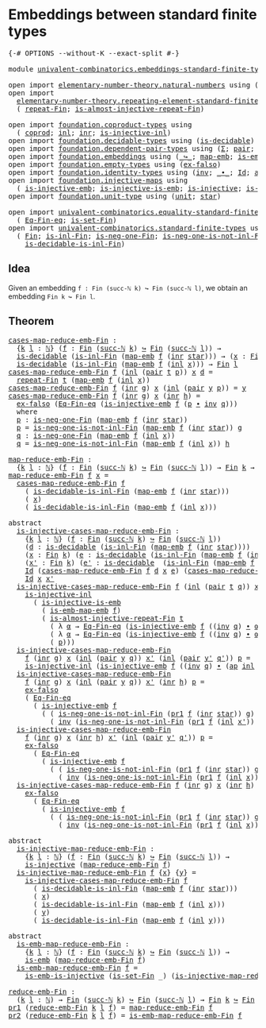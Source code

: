 # Embeddings between standard finite types

<pre class="Agda"><a id="53" class="Symbol">{-#</a> <a id="57" class="Keyword">OPTIONS</a> <a id="65" class="Pragma">--without-K</a> <a id="77" class="Pragma">--exact-split</a> <a id="91" class="Symbol">#-}</a>

<a id="96" class="Keyword">module</a> <a id="103" href="univalent-combinatorics.embeddings-standard-finite-types.html" class="Module">univalent-combinatorics.embeddings-standard-finite-types</a> <a id="160" class="Keyword">where</a>

<a id="167" class="Keyword">open</a> <a id="172" class="Keyword">import</a> <a id="179" href="elementary-number-theory.natural-numbers.html" class="Module">elementary-number-theory.natural-numbers</a> <a id="220" class="Keyword">using</a> <a id="226" class="Symbol">(</a><a id="227" href="elementary-number-theory.natural-numbers.html#1438" class="Datatype">ℕ</a><a id="228" class="Symbol">;</a> <a id="230" href="elementary-number-theory.natural-numbers.html#1459" class="InductiveConstructor">zero-ℕ</a><a id="236" class="Symbol">;</a> <a id="238" href="elementary-number-theory.natural-numbers.html#1472" class="InductiveConstructor">succ-ℕ</a><a id="244" class="Symbol">)</a>
<a id="246" class="Keyword">open</a> <a id="251" class="Keyword">import</a>
  <a id="260" href="elementary-number-theory.repeating-element-standard-finite-type.html" class="Module">elementary-number-theory.repeating-element-standard-finite-type</a> <a id="324" class="Keyword">using</a>
  <a id="332" class="Symbol">(</a> <a id="334" href="elementary-number-theory.repeating-element-standard-finite-type.html#721" class="Function">repeat-Fin</a><a id="344" class="Symbol">;</a> <a id="346" href="elementary-number-theory.repeating-element-standard-finite-type.html#1006" class="Function">is-almost-injective-repeat-Fin</a><a id="376" class="Symbol">)</a>

<a id="379" class="Keyword">open</a> <a id="384" class="Keyword">import</a> <a id="391" href="foundation.coproduct-types.html" class="Module">foundation.coproduct-types</a> <a id="418" class="Keyword">using</a>
  <a id="426" class="Symbol">(</a> <a id="428" href="foundation.coproduct-types.html#1168" class="Datatype">coprod</a><a id="434" class="Symbol">;</a> <a id="436" href="foundation.coproduct-types.html#1239" class="InductiveConstructor">inl</a><a id="439" class="Symbol">;</a> <a id="441" href="foundation.coproduct-types.html#1262" class="InductiveConstructor">inr</a><a id="444" class="Symbol">;</a> <a id="446" href="foundation.coproduct-types.html#2175" class="Function">is-injective-inl</a><a id="462" class="Symbol">)</a>
<a id="464" class="Keyword">open</a> <a id="469" class="Keyword">import</a> <a id="476" href="foundation.decidable-types.html" class="Module">foundation.decidable-types</a> <a id="503" class="Keyword">using</a> <a id="509" class="Symbol">(</a><a id="510" href="foundation.decidable-types.html#1741" class="Function">is-decidable</a><a id="522" class="Symbol">)</a>
<a id="524" class="Keyword">open</a> <a id="529" class="Keyword">import</a> <a id="536" href="foundation.dependent-pair-types.html" class="Module">foundation.dependent-pair-types</a> <a id="568" class="Keyword">using</a> <a id="574" class="Symbol">(</a><a id="575" href="foundation-core.dependent-pair-types.html#502" class="Record">Σ</a><a id="576" class="Symbol">;</a> <a id="578" href="foundation-core.dependent-pair-types.html#575" class="InductiveConstructor">pair</a><a id="582" class="Symbol">;</a> <a id="584" href="foundation-core.dependent-pair-types.html#592" class="Field">pr1</a><a id="587" class="Symbol">;</a> <a id="589" href="foundation-core.dependent-pair-types.html#604" class="Field">pr2</a><a id="592" class="Symbol">)</a>
<a id="594" class="Keyword">open</a> <a id="599" class="Keyword">import</a> <a id="606" href="foundation.embeddings.html" class="Module">foundation.embeddings</a> <a id="628" class="Keyword">using</a> <a id="634" class="Symbol">(</a><a id="635" href="foundation-core.embeddings.html#1062" class="Function Operator">_↪_</a><a id="638" class="Symbol">;</a> <a id="640" href="foundation-core.embeddings.html#1205" class="Function">map-emb</a><a id="647" class="Symbol">;</a> <a id="649" href="foundation-core.embeddings.html#1252" class="Function">is-emb-map-emb</a><a id="663" class="Symbol">;</a> <a id="665" href="foundation-core.embeddings.html#980" class="Function">is-emb</a><a id="671" class="Symbol">)</a>
<a id="673" class="Keyword">open</a> <a id="678" class="Keyword">import</a> <a id="685" href="foundation.empty-types.html" class="Module">foundation.empty-types</a> <a id="708" class="Keyword">using</a> <a id="714" class="Symbol">(</a><a id="715" href="foundation.empty-types.html#1395" class="Function">ex-falso</a><a id="723" class="Symbol">)</a>
<a id="725" class="Keyword">open</a> <a id="730" class="Keyword">import</a> <a id="737" href="foundation.identity-types.html" class="Module">foundation.identity-types</a> <a id="763" class="Keyword">using</a> <a id="769" class="Symbol">(</a><a id="770" href="foundation-core.identity-types.html#1552" class="Function">inv</a><a id="773" class="Symbol">;</a> <a id="775" href="foundation-core.identity-types.html#1239" class="Function Operator">_∙_</a><a id="778" class="Symbol">;</a> <a id="780" href="foundation-core.identity-types.html#641" class="Datatype">Id</a><a id="782" class="Symbol">;</a> <a id="784" href="foundation-core.identity-types.html#2853" class="Function">ap</a><a id="786" class="Symbol">)</a>
<a id="788" class="Keyword">open</a> <a id="793" class="Keyword">import</a> <a id="800" href="foundation.injective-maps.html" class="Module">foundation.injective-maps</a> <a id="826" class="Keyword">using</a>
  <a id="834" class="Symbol">(</a> <a id="836" href="foundation.injective-maps.html#3787" class="Function">is-injective-emb</a><a id="852" class="Symbol">;</a> <a id="854" href="foundation.injective-maps.html#3649" class="Function">is-injective-is-emb</a><a id="873" class="Symbol">;</a> <a id="875" href="foundation.injective-maps.html#1295" class="Function">is-injective</a><a id="887" class="Symbol">;</a> <a id="889" href="foundation.injective-maps.html#4595" class="Function">is-emb-is-injective</a><a id="908" class="Symbol">)</a>
<a id="910" class="Keyword">open</a> <a id="915" class="Keyword">import</a> <a id="922" href="foundation.unit-type.html" class="Module">foundation.unit-type</a> <a id="943" class="Keyword">using</a> <a id="949" class="Symbol">(</a><a id="950" href="foundation.unit-type.html#975" class="Datatype">unit</a><a id="954" class="Symbol">;</a> <a id="956" href="foundation.unit-type.html#999" class="InductiveConstructor">star</a><a id="960" class="Symbol">)</a>

<a id="963" class="Keyword">open</a> <a id="968" class="Keyword">import</a> <a id="975" href="univalent-combinatorics.equality-standard-finite-types.html" class="Module">univalent-combinatorics.equality-standard-finite-types</a> <a id="1030" class="Keyword">using</a>
  <a id="1038" class="Symbol">(</a> <a id="1040" href="univalent-combinatorics.equality-standard-finite-types.html#2154" class="Function">Eq-Fin-eq</a><a id="1049" class="Symbol">;</a> <a id="1051" href="univalent-combinatorics.equality-standard-finite-types.html#3523" class="Function">is-set-Fin</a><a id="1061" class="Symbol">)</a>
<a id="1063" class="Keyword">open</a> <a id="1068" class="Keyword">import</a> <a id="1075" href="univalent-combinatorics.standard-finite-types.html" class="Module">univalent-combinatorics.standard-finite-types</a> <a id="1121" class="Keyword">using</a>
  <a id="1129" class="Symbol">(</a> <a id="1131" href="univalent-combinatorics.standard-finite-types.html#1975" class="Function">Fin</a><a id="1134" class="Symbol">;</a> <a id="1136" href="univalent-combinatorics.standard-finite-types.html#2512" class="Function">is-inl-Fin</a><a id="1146" class="Symbol">;</a> <a id="1148" href="univalent-combinatorics.standard-finite-types.html#2306" class="Function">is-neg-one-Fin</a><a id="1162" class="Symbol">;</a> <a id="1164" href="univalent-combinatorics.standard-finite-types.html#2612" class="Function">is-neg-one-is-not-inl-Fin</a><a id="1189" class="Symbol">;</a>
    <a id="1195" href="univalent-combinatorics.standard-finite-types.html#3222" class="Function">is-decidable-is-inl-Fin</a><a id="1218" class="Symbol">)</a>
</pre>
## Idea

Given an embedding `f : Fin (succ-ℕ k) ↪ Fin (succ-ℕ l)`, we obtain an embedding `Fin k ↪ Fin l`.

## Theorem

<pre class="Agda"><a id="cases-map-reduce-emb-Fin"></a><a id="1353" href="univalent-combinatorics.embeddings-standard-finite-types.html#1353" class="Function">cases-map-reduce-emb-Fin</a> <a id="1378" class="Symbol">:</a>
  <a id="1382" class="Symbol">{</a><a id="1383" href="univalent-combinatorics.embeddings-standard-finite-types.html#1383" class="Bound">k</a> <a id="1385" href="univalent-combinatorics.embeddings-standard-finite-types.html#1385" class="Bound">l</a> <a id="1387" class="Symbol">:</a> <a id="1389" href="elementary-number-theory.natural-numbers.html#1438" class="Datatype">ℕ</a><a id="1390" class="Symbol">}</a> <a id="1392" class="Symbol">(</a><a id="1393" href="univalent-combinatorics.embeddings-standard-finite-types.html#1393" class="Bound">f</a> <a id="1395" class="Symbol">:</a> <a id="1397" href="univalent-combinatorics.standard-finite-types.html#1975" class="Function">Fin</a> <a id="1401" class="Symbol">(</a><a id="1402" href="elementary-number-theory.natural-numbers.html#1472" class="InductiveConstructor">succ-ℕ</a> <a id="1409" href="univalent-combinatorics.embeddings-standard-finite-types.html#1383" class="Bound">k</a><a id="1410" class="Symbol">)</a> <a id="1412" href="foundation-core.embeddings.html#1062" class="Function Operator">↪</a> <a id="1414" href="univalent-combinatorics.standard-finite-types.html#1975" class="Function">Fin</a> <a id="1418" class="Symbol">(</a><a id="1419" href="elementary-number-theory.natural-numbers.html#1472" class="InductiveConstructor">succ-ℕ</a> <a id="1426" href="univalent-combinatorics.embeddings-standard-finite-types.html#1385" class="Bound">l</a><a id="1427" class="Symbol">))</a> <a id="1430" class="Symbol">→</a>
  <a id="1434" href="foundation.decidable-types.html#1741" class="Function">is-decidable</a> <a id="1447" class="Symbol">(</a><a id="1448" href="univalent-combinatorics.standard-finite-types.html#2512" class="Function">is-inl-Fin</a> <a id="1459" class="Symbol">(</a><a id="1460" href="foundation-core.embeddings.html#1205" class="Function">map-emb</a> <a id="1468" href="univalent-combinatorics.embeddings-standard-finite-types.html#1393" class="Bound">f</a> <a id="1470" class="Symbol">(</a><a id="1471" href="foundation.coproduct-types.html#1262" class="InductiveConstructor">inr</a> <a id="1475" href="foundation.unit-type.html#999" class="InductiveConstructor">star</a><a id="1479" class="Symbol">)))</a> <a id="1483" class="Symbol">→</a> <a id="1485" class="Symbol">(</a><a id="1486" href="univalent-combinatorics.embeddings-standard-finite-types.html#1486" class="Bound">x</a> <a id="1488" class="Symbol">:</a> <a id="1490" href="univalent-combinatorics.standard-finite-types.html#1975" class="Function">Fin</a> <a id="1494" href="univalent-combinatorics.embeddings-standard-finite-types.html#1383" class="Bound">k</a><a id="1495" class="Symbol">)</a> <a id="1497" class="Symbol">→</a>
  <a id="1501" href="foundation.decidable-types.html#1741" class="Function">is-decidable</a> <a id="1514" class="Symbol">(</a><a id="1515" href="univalent-combinatorics.standard-finite-types.html#2512" class="Function">is-inl-Fin</a> <a id="1526" class="Symbol">(</a><a id="1527" href="foundation-core.embeddings.html#1205" class="Function">map-emb</a> <a id="1535" href="univalent-combinatorics.embeddings-standard-finite-types.html#1393" class="Bound">f</a> <a id="1537" class="Symbol">(</a><a id="1538" href="foundation.coproduct-types.html#1239" class="InductiveConstructor">inl</a> <a id="1542" href="univalent-combinatorics.embeddings-standard-finite-types.html#1486" class="Bound">x</a><a id="1543" class="Symbol">)))</a> <a id="1547" class="Symbol">→</a> <a id="1549" href="univalent-combinatorics.standard-finite-types.html#1975" class="Function">Fin</a> <a id="1553" href="univalent-combinatorics.embeddings-standard-finite-types.html#1385" class="Bound">l</a>
<a id="1555" href="univalent-combinatorics.embeddings-standard-finite-types.html#1353" class="Function">cases-map-reduce-emb-Fin</a> <a id="1580" href="univalent-combinatorics.embeddings-standard-finite-types.html#1580" class="Bound">f</a> <a id="1582" class="Symbol">(</a><a id="1583" href="foundation.coproduct-types.html#1239" class="InductiveConstructor">inl</a> <a id="1587" class="Symbol">(</a><a id="1588" href="foundation-core.dependent-pair-types.html#575" class="InductiveConstructor">pair</a> <a id="1593" href="univalent-combinatorics.embeddings-standard-finite-types.html#1593" class="Bound">t</a> <a id="1595" href="univalent-combinatorics.embeddings-standard-finite-types.html#1595" class="Bound">p</a><a id="1596" class="Symbol">))</a> <a id="1599" href="univalent-combinatorics.embeddings-standard-finite-types.html#1599" class="Bound">x</a> <a id="1601" href="univalent-combinatorics.embeddings-standard-finite-types.html#1601" class="Bound">d</a> <a id="1603" class="Symbol">=</a>
  <a id="1607" href="elementary-number-theory.repeating-element-standard-finite-type.html#721" class="Function">repeat-Fin</a> <a id="1618" href="univalent-combinatorics.embeddings-standard-finite-types.html#1593" class="Bound">t</a> <a id="1620" class="Symbol">(</a><a id="1621" href="foundation-core.embeddings.html#1205" class="Function">map-emb</a> <a id="1629" href="univalent-combinatorics.embeddings-standard-finite-types.html#1580" class="Bound">f</a> <a id="1631" class="Symbol">(</a><a id="1632" href="foundation.coproduct-types.html#1239" class="InductiveConstructor">inl</a> <a id="1636" href="univalent-combinatorics.embeddings-standard-finite-types.html#1599" class="Bound">x</a><a id="1637" class="Symbol">))</a>
<a id="1640" href="univalent-combinatorics.embeddings-standard-finite-types.html#1353" class="Function">cases-map-reduce-emb-Fin</a> <a id="1665" href="univalent-combinatorics.embeddings-standard-finite-types.html#1665" class="Bound">f</a> <a id="1667" class="Symbol">(</a><a id="1668" href="foundation.coproduct-types.html#1262" class="InductiveConstructor">inr</a> <a id="1672" href="univalent-combinatorics.embeddings-standard-finite-types.html#1672" class="Bound">g</a><a id="1673" class="Symbol">)</a> <a id="1675" href="univalent-combinatorics.embeddings-standard-finite-types.html#1675" class="Bound">x</a> <a id="1677" class="Symbol">(</a><a id="1678" href="foundation.coproduct-types.html#1239" class="InductiveConstructor">inl</a> <a id="1682" class="Symbol">(</a><a id="1683" href="foundation-core.dependent-pair-types.html#575" class="InductiveConstructor">pair</a> <a id="1688" href="univalent-combinatorics.embeddings-standard-finite-types.html#1688" class="Bound">y</a> <a id="1690" href="univalent-combinatorics.embeddings-standard-finite-types.html#1690" class="Bound">p</a><a id="1691" class="Symbol">))</a> <a id="1694" class="Symbol">=</a> <a id="1696" href="univalent-combinatorics.embeddings-standard-finite-types.html#1688" class="Bound">y</a>
<a id="1698" href="univalent-combinatorics.embeddings-standard-finite-types.html#1353" class="Function">cases-map-reduce-emb-Fin</a> <a id="1723" href="univalent-combinatorics.embeddings-standard-finite-types.html#1723" class="Bound">f</a> <a id="1725" class="Symbol">(</a><a id="1726" href="foundation.coproduct-types.html#1262" class="InductiveConstructor">inr</a> <a id="1730" href="univalent-combinatorics.embeddings-standard-finite-types.html#1730" class="Bound">g</a><a id="1731" class="Symbol">)</a> <a id="1733" href="univalent-combinatorics.embeddings-standard-finite-types.html#1733" class="Bound">x</a> <a id="1735" class="Symbol">(</a><a id="1736" href="foundation.coproduct-types.html#1262" class="InductiveConstructor">inr</a> <a id="1740" href="univalent-combinatorics.embeddings-standard-finite-types.html#1740" class="Bound">h</a><a id="1741" class="Symbol">)</a> <a id="1743" class="Symbol">=</a>
  <a id="1747" href="foundation.empty-types.html#1395" class="Function">ex-falso</a> <a id="1756" class="Symbol">(</a><a id="1757" href="univalent-combinatorics.equality-standard-finite-types.html#2154" class="Function">Eq-Fin-eq</a> <a id="1767" class="Symbol">(</a><a id="1768" href="foundation.injective-maps.html#3787" class="Function">is-injective-emb</a> <a id="1785" href="univalent-combinatorics.embeddings-standard-finite-types.html#1723" class="Bound">f</a> <a id="1787" class="Symbol">(</a><a id="1788" href="univalent-combinatorics.embeddings-standard-finite-types.html#1811" class="Function">p</a> <a id="1790" href="foundation-core.identity-types.html#1239" class="Function Operator">∙</a> <a id="1792" href="foundation-core.identity-types.html#1552" class="Function">inv</a> <a id="1796" href="univalent-combinatorics.embeddings-standard-finite-types.html#1912" class="Function">q</a><a id="1797" class="Symbol">)))</a>
  <a id="1803" class="Keyword">where</a>
  <a id="1811" href="univalent-combinatorics.embeddings-standard-finite-types.html#1811" class="Function">p</a> <a id="1813" class="Symbol">:</a> <a id="1815" href="univalent-combinatorics.standard-finite-types.html#2306" class="Function">is-neg-one-Fin</a> <a id="1830" class="Symbol">(</a><a id="1831" href="foundation-core.embeddings.html#1205" class="Function">map-emb</a> <a id="1839" href="univalent-combinatorics.embeddings-standard-finite-types.html#1723" class="Bound">f</a> <a id="1841" class="Symbol">(</a><a id="1842" href="foundation.coproduct-types.html#1262" class="InductiveConstructor">inr</a> <a id="1846" href="foundation.unit-type.html#999" class="InductiveConstructor">star</a><a id="1850" class="Symbol">))</a>
  <a id="1855" href="univalent-combinatorics.embeddings-standard-finite-types.html#1811" class="Function">p</a> <a id="1857" class="Symbol">=</a> <a id="1859" href="univalent-combinatorics.standard-finite-types.html#2612" class="Function">is-neg-one-is-not-inl-Fin</a> <a id="1885" class="Symbol">(</a><a id="1886" href="foundation-core.embeddings.html#1205" class="Function">map-emb</a> <a id="1894" href="univalent-combinatorics.embeddings-standard-finite-types.html#1723" class="Bound">f</a> <a id="1896" class="Symbol">(</a><a id="1897" href="foundation.coproduct-types.html#1262" class="InductiveConstructor">inr</a> <a id="1901" href="foundation.unit-type.html#999" class="InductiveConstructor">star</a><a id="1905" class="Symbol">))</a> <a id="1908" href="univalent-combinatorics.embeddings-standard-finite-types.html#1730" class="Bound">g</a>
  <a id="1912" href="univalent-combinatorics.embeddings-standard-finite-types.html#1912" class="Function">q</a> <a id="1914" class="Symbol">:</a> <a id="1916" href="univalent-combinatorics.standard-finite-types.html#2306" class="Function">is-neg-one-Fin</a> <a id="1931" class="Symbol">(</a><a id="1932" href="foundation-core.embeddings.html#1205" class="Function">map-emb</a> <a id="1940" href="univalent-combinatorics.embeddings-standard-finite-types.html#1723" class="Bound">f</a> <a id="1942" class="Symbol">(</a><a id="1943" href="foundation.coproduct-types.html#1239" class="InductiveConstructor">inl</a> <a id="1947" href="univalent-combinatorics.embeddings-standard-finite-types.html#1733" class="Bound">x</a><a id="1948" class="Symbol">))</a>
  <a id="1953" href="univalent-combinatorics.embeddings-standard-finite-types.html#1912" class="Function">q</a> <a id="1955" class="Symbol">=</a> <a id="1957" href="univalent-combinatorics.standard-finite-types.html#2612" class="Function">is-neg-one-is-not-inl-Fin</a> <a id="1983" class="Symbol">(</a><a id="1984" href="foundation-core.embeddings.html#1205" class="Function">map-emb</a> <a id="1992" href="univalent-combinatorics.embeddings-standard-finite-types.html#1723" class="Bound">f</a> <a id="1994" class="Symbol">(</a><a id="1995" href="foundation.coproduct-types.html#1239" class="InductiveConstructor">inl</a> <a id="1999" href="univalent-combinatorics.embeddings-standard-finite-types.html#1733" class="Bound">x</a><a id="2000" class="Symbol">))</a> <a id="2003" href="univalent-combinatorics.embeddings-standard-finite-types.html#1740" class="Bound">h</a>

<a id="map-reduce-emb-Fin"></a><a id="2006" href="univalent-combinatorics.embeddings-standard-finite-types.html#2006" class="Function">map-reduce-emb-Fin</a> <a id="2025" class="Symbol">:</a>
  <a id="2029" class="Symbol">{</a><a id="2030" href="univalent-combinatorics.embeddings-standard-finite-types.html#2030" class="Bound">k</a> <a id="2032" href="univalent-combinatorics.embeddings-standard-finite-types.html#2032" class="Bound">l</a> <a id="2034" class="Symbol">:</a> <a id="2036" href="elementary-number-theory.natural-numbers.html#1438" class="Datatype">ℕ</a><a id="2037" class="Symbol">}</a> <a id="2039" class="Symbol">(</a><a id="2040" href="univalent-combinatorics.embeddings-standard-finite-types.html#2040" class="Bound">f</a> <a id="2042" class="Symbol">:</a> <a id="2044" href="univalent-combinatorics.standard-finite-types.html#1975" class="Function">Fin</a> <a id="2048" class="Symbol">(</a><a id="2049" href="elementary-number-theory.natural-numbers.html#1472" class="InductiveConstructor">succ-ℕ</a> <a id="2056" href="univalent-combinatorics.embeddings-standard-finite-types.html#2030" class="Bound">k</a><a id="2057" class="Symbol">)</a> <a id="2059" href="foundation-core.embeddings.html#1062" class="Function Operator">↪</a> <a id="2061" href="univalent-combinatorics.standard-finite-types.html#1975" class="Function">Fin</a> <a id="2065" class="Symbol">(</a><a id="2066" href="elementary-number-theory.natural-numbers.html#1472" class="InductiveConstructor">succ-ℕ</a> <a id="2073" href="univalent-combinatorics.embeddings-standard-finite-types.html#2032" class="Bound">l</a><a id="2074" class="Symbol">))</a> <a id="2077" class="Symbol">→</a> <a id="2079" href="univalent-combinatorics.standard-finite-types.html#1975" class="Function">Fin</a> <a id="2083" href="univalent-combinatorics.embeddings-standard-finite-types.html#2030" class="Bound">k</a> <a id="2085" class="Symbol">→</a> <a id="2087" href="univalent-combinatorics.standard-finite-types.html#1975" class="Function">Fin</a> <a id="2091" href="univalent-combinatorics.embeddings-standard-finite-types.html#2032" class="Bound">l</a>
<a id="2093" href="univalent-combinatorics.embeddings-standard-finite-types.html#2006" class="Function">map-reduce-emb-Fin</a> <a id="2112" href="univalent-combinatorics.embeddings-standard-finite-types.html#2112" class="Bound">f</a> <a id="2114" href="univalent-combinatorics.embeddings-standard-finite-types.html#2114" class="Bound">x</a> <a id="2116" class="Symbol">=</a>
  <a id="2120" href="univalent-combinatorics.embeddings-standard-finite-types.html#1353" class="Function">cases-map-reduce-emb-Fin</a> <a id="2145" href="univalent-combinatorics.embeddings-standard-finite-types.html#2112" class="Bound">f</a>
    <a id="2151" class="Symbol">(</a> <a id="2153" href="univalent-combinatorics.standard-finite-types.html#3222" class="Function">is-decidable-is-inl-Fin</a> <a id="2177" class="Symbol">(</a><a id="2178" href="foundation-core.embeddings.html#1205" class="Function">map-emb</a> <a id="2186" href="univalent-combinatorics.embeddings-standard-finite-types.html#2112" class="Bound">f</a> <a id="2188" class="Symbol">(</a><a id="2189" href="foundation.coproduct-types.html#1262" class="InductiveConstructor">inr</a> <a id="2193" href="foundation.unit-type.html#999" class="InductiveConstructor">star</a><a id="2197" class="Symbol">)))</a>
    <a id="2205" class="Symbol">(</a> <a id="2207" href="univalent-combinatorics.embeddings-standard-finite-types.html#2114" class="Bound">x</a><a id="2208" class="Symbol">)</a>
    <a id="2214" class="Symbol">(</a> <a id="2216" href="univalent-combinatorics.standard-finite-types.html#3222" class="Function">is-decidable-is-inl-Fin</a> <a id="2240" class="Symbol">(</a><a id="2241" href="foundation-core.embeddings.html#1205" class="Function">map-emb</a> <a id="2249" href="univalent-combinatorics.embeddings-standard-finite-types.html#2112" class="Bound">f</a> <a id="2251" class="Symbol">(</a><a id="2252" href="foundation.coproduct-types.html#1239" class="InductiveConstructor">inl</a> <a id="2256" href="univalent-combinatorics.embeddings-standard-finite-types.html#2114" class="Bound">x</a><a id="2257" class="Symbol">)))</a>

<a id="2262" class="Keyword">abstract</a>
  <a id="is-injective-cases-map-reduce-emb-Fin"></a><a id="2273" href="univalent-combinatorics.embeddings-standard-finite-types.html#2273" class="Function">is-injective-cases-map-reduce-emb-Fin</a> <a id="2311" class="Symbol">:</a>
    <a id="2317" class="Symbol">{</a><a id="2318" href="univalent-combinatorics.embeddings-standard-finite-types.html#2318" class="Bound">k</a> <a id="2320" href="univalent-combinatorics.embeddings-standard-finite-types.html#2320" class="Bound">l</a> <a id="2322" class="Symbol">:</a> <a id="2324" href="elementary-number-theory.natural-numbers.html#1438" class="Datatype">ℕ</a><a id="2325" class="Symbol">}</a> <a id="2327" class="Symbol">(</a><a id="2328" href="univalent-combinatorics.embeddings-standard-finite-types.html#2328" class="Bound">f</a> <a id="2330" class="Symbol">:</a> <a id="2332" href="univalent-combinatorics.standard-finite-types.html#1975" class="Function">Fin</a> <a id="2336" class="Symbol">(</a><a id="2337" href="elementary-number-theory.natural-numbers.html#1472" class="InductiveConstructor">succ-ℕ</a> <a id="2344" href="univalent-combinatorics.embeddings-standard-finite-types.html#2318" class="Bound">k</a><a id="2345" class="Symbol">)</a> <a id="2347" href="foundation-core.embeddings.html#1062" class="Function Operator">↪</a> <a id="2349" href="univalent-combinatorics.standard-finite-types.html#1975" class="Function">Fin</a> <a id="2353" class="Symbol">(</a><a id="2354" href="elementary-number-theory.natural-numbers.html#1472" class="InductiveConstructor">succ-ℕ</a> <a id="2361" href="univalent-combinatorics.embeddings-standard-finite-types.html#2320" class="Bound">l</a><a id="2362" class="Symbol">))</a>
    <a id="2369" class="Symbol">(</a><a id="2370" href="univalent-combinatorics.embeddings-standard-finite-types.html#2370" class="Bound">d</a> <a id="2372" class="Symbol">:</a> <a id="2374" href="foundation.decidable-types.html#1741" class="Function">is-decidable</a> <a id="2387" class="Symbol">(</a><a id="2388" href="univalent-combinatorics.standard-finite-types.html#2512" class="Function">is-inl-Fin</a> <a id="2399" class="Symbol">(</a><a id="2400" href="foundation-core.embeddings.html#1205" class="Function">map-emb</a> <a id="2408" href="univalent-combinatorics.embeddings-standard-finite-types.html#2328" class="Bound">f</a> <a id="2410" class="Symbol">(</a><a id="2411" href="foundation.coproduct-types.html#1262" class="InductiveConstructor">inr</a> <a id="2415" href="foundation.unit-type.html#999" class="InductiveConstructor">star</a><a id="2419" class="Symbol">))))</a>
    <a id="2428" class="Symbol">(</a><a id="2429" href="univalent-combinatorics.embeddings-standard-finite-types.html#2429" class="Bound">x</a> <a id="2431" class="Symbol">:</a> <a id="2433" href="univalent-combinatorics.standard-finite-types.html#1975" class="Function">Fin</a> <a id="2437" href="univalent-combinatorics.embeddings-standard-finite-types.html#2318" class="Bound">k</a><a id="2438" class="Symbol">)</a> <a id="2440" class="Symbol">(</a><a id="2441" href="univalent-combinatorics.embeddings-standard-finite-types.html#2441" class="Bound">e</a> <a id="2443" class="Symbol">:</a> <a id="2445" href="foundation.decidable-types.html#1741" class="Function">is-decidable</a> <a id="2458" class="Symbol">(</a><a id="2459" href="univalent-combinatorics.standard-finite-types.html#2512" class="Function">is-inl-Fin</a> <a id="2470" class="Symbol">(</a><a id="2471" href="foundation-core.embeddings.html#1205" class="Function">map-emb</a> <a id="2479" href="univalent-combinatorics.embeddings-standard-finite-types.html#2328" class="Bound">f</a> <a id="2481" class="Symbol">(</a><a id="2482" href="foundation.coproduct-types.html#1239" class="InductiveConstructor">inl</a> <a id="2486" href="univalent-combinatorics.embeddings-standard-finite-types.html#2429" class="Bound">x</a><a id="2487" class="Symbol">))))</a>
    <a id="2496" class="Symbol">(</a><a id="2497" href="univalent-combinatorics.embeddings-standard-finite-types.html#2497" class="Bound">x&#39;</a> <a id="2500" class="Symbol">:</a> <a id="2502" href="univalent-combinatorics.standard-finite-types.html#1975" class="Function">Fin</a> <a id="2506" href="univalent-combinatorics.embeddings-standard-finite-types.html#2318" class="Bound">k</a><a id="2507" class="Symbol">)</a> <a id="2509" class="Symbol">(</a><a id="2510" href="univalent-combinatorics.embeddings-standard-finite-types.html#2510" class="Bound">e&#39;</a> <a id="2513" class="Symbol">:</a> <a id="2515" href="foundation.decidable-types.html#1741" class="Function">is-decidable</a>  <a id="2529" class="Symbol">(</a><a id="2530" href="univalent-combinatorics.standard-finite-types.html#2512" class="Function">is-inl-Fin</a> <a id="2541" class="Symbol">(</a><a id="2542" href="foundation-core.embeddings.html#1205" class="Function">map-emb</a> <a id="2550" href="univalent-combinatorics.embeddings-standard-finite-types.html#2328" class="Bound">f</a> <a id="2552" class="Symbol">(</a><a id="2553" href="foundation.coproduct-types.html#1239" class="InductiveConstructor">inl</a> <a id="2557" href="univalent-combinatorics.embeddings-standard-finite-types.html#2497" class="Bound">x&#39;</a><a id="2559" class="Symbol">))))</a> <a id="2564" class="Symbol">→</a>
    <a id="2570" href="foundation-core.identity-types.html#641" class="Datatype">Id</a> <a id="2573" class="Symbol">(</a><a id="2574" href="univalent-combinatorics.embeddings-standard-finite-types.html#1353" class="Function">cases-map-reduce-emb-Fin</a> <a id="2599" href="univalent-combinatorics.embeddings-standard-finite-types.html#2328" class="Bound">f</a> <a id="2601" href="univalent-combinatorics.embeddings-standard-finite-types.html#2370" class="Bound">d</a> <a id="2603" href="univalent-combinatorics.embeddings-standard-finite-types.html#2429" class="Bound">x</a> <a id="2605" href="univalent-combinatorics.embeddings-standard-finite-types.html#2441" class="Bound">e</a><a id="2606" class="Symbol">)</a> <a id="2608" class="Symbol">(</a><a id="2609" href="univalent-combinatorics.embeddings-standard-finite-types.html#1353" class="Function">cases-map-reduce-emb-Fin</a> <a id="2634" href="univalent-combinatorics.embeddings-standard-finite-types.html#2328" class="Bound">f</a> <a id="2636" href="univalent-combinatorics.embeddings-standard-finite-types.html#2370" class="Bound">d</a> <a id="2638" href="univalent-combinatorics.embeddings-standard-finite-types.html#2497" class="Bound">x&#39;</a> <a id="2641" href="univalent-combinatorics.embeddings-standard-finite-types.html#2510" class="Bound">e&#39;</a><a id="2643" class="Symbol">)</a> <a id="2645" class="Symbol">→</a>
    <a id="2651" href="foundation-core.identity-types.html#641" class="Datatype">Id</a> <a id="2654" href="univalent-combinatorics.embeddings-standard-finite-types.html#2429" class="Bound">x</a> <a id="2656" href="univalent-combinatorics.embeddings-standard-finite-types.html#2497" class="Bound">x&#39;</a>
  <a id="2661" href="univalent-combinatorics.embeddings-standard-finite-types.html#2273" class="Function">is-injective-cases-map-reduce-emb-Fin</a> <a id="2699" href="univalent-combinatorics.embeddings-standard-finite-types.html#2699" class="Bound">f</a> <a id="2701" class="Symbol">(</a><a id="2702" href="foundation.coproduct-types.html#1239" class="InductiveConstructor">inl</a> <a id="2706" class="Symbol">(</a><a id="2707" href="foundation-core.dependent-pair-types.html#575" class="InductiveConstructor">pair</a> <a id="2712" href="univalent-combinatorics.embeddings-standard-finite-types.html#2712" class="Bound">t</a> <a id="2714" href="univalent-combinatorics.embeddings-standard-finite-types.html#2714" class="Bound">q</a><a id="2715" class="Symbol">))</a> <a id="2718" href="univalent-combinatorics.embeddings-standard-finite-types.html#2718" class="Bound">x</a> <a id="2720" href="univalent-combinatorics.embeddings-standard-finite-types.html#2720" class="Bound">e</a> <a id="2722" href="univalent-combinatorics.embeddings-standard-finite-types.html#2722" class="Bound">x&#39;</a> <a id="2725" href="univalent-combinatorics.embeddings-standard-finite-types.html#2725" class="Bound">e&#39;</a> <a id="2728" href="univalent-combinatorics.embeddings-standard-finite-types.html#2728" class="Bound">p</a> <a id="2730" class="Symbol">=</a>
    <a id="2736" href="foundation.coproduct-types.html#2175" class="Function">is-injective-inl</a>
      <a id="2759" class="Symbol">(</a> <a id="2761" href="foundation.injective-maps.html#3649" class="Function">is-injective-is-emb</a>
        <a id="2789" class="Symbol">(</a> <a id="2791" href="foundation-core.embeddings.html#1252" class="Function">is-emb-map-emb</a> <a id="2806" href="univalent-combinatorics.embeddings-standard-finite-types.html#2699" class="Bound">f</a><a id="2807" class="Symbol">)</a>
        <a id="2817" class="Symbol">(</a> <a id="2819" href="elementary-number-theory.repeating-element-standard-finite-type.html#1006" class="Function">is-almost-injective-repeat-Fin</a> <a id="2850" href="univalent-combinatorics.embeddings-standard-finite-types.html#2712" class="Bound">t</a>
          <a id="2862" class="Symbol">(</a> <a id="2864" class="Symbol">λ</a> <a id="2866" href="univalent-combinatorics.embeddings-standard-finite-types.html#2866" class="Bound">α</a> <a id="2868" class="Symbol">→</a> <a id="2870" href="univalent-combinatorics.equality-standard-finite-types.html#2154" class="Function">Eq-Fin-eq</a> <a id="2880" class="Symbol">(</a><a id="2881" href="foundation.injective-maps.html#3787" class="Function">is-injective-emb</a> <a id="2898" href="univalent-combinatorics.embeddings-standard-finite-types.html#2699" class="Bound">f</a> <a id="2900" class="Symbol">((</a><a id="2902" href="foundation-core.identity-types.html#1552" class="Function">inv</a> <a id="2906" href="univalent-combinatorics.embeddings-standard-finite-types.html#2714" class="Bound">q</a><a id="2907" class="Symbol">)</a> <a id="2909" href="foundation-core.identity-types.html#1239" class="Function Operator">∙</a> <a id="2911" href="univalent-combinatorics.embeddings-standard-finite-types.html#2866" class="Bound">α</a><a id="2912" class="Symbol">)))</a>
          <a id="2926" class="Symbol">(</a> <a id="2928" class="Symbol">λ</a> <a id="2930" href="univalent-combinatorics.embeddings-standard-finite-types.html#2930" class="Bound">α</a> <a id="2932" class="Symbol">→</a> <a id="2934" href="univalent-combinatorics.equality-standard-finite-types.html#2154" class="Function">Eq-Fin-eq</a> <a id="2944" class="Symbol">(</a><a id="2945" href="foundation.injective-maps.html#3787" class="Function">is-injective-emb</a> <a id="2962" href="univalent-combinatorics.embeddings-standard-finite-types.html#2699" class="Bound">f</a> <a id="2964" class="Symbol">((</a><a id="2966" href="foundation-core.identity-types.html#1552" class="Function">inv</a> <a id="2970" href="univalent-combinatorics.embeddings-standard-finite-types.html#2714" class="Bound">q</a><a id="2971" class="Symbol">)</a> <a id="2973" href="foundation-core.identity-types.html#1239" class="Function Operator">∙</a> <a id="2975" href="univalent-combinatorics.embeddings-standard-finite-types.html#2930" class="Bound">α</a><a id="2976" class="Symbol">)))</a>
          <a id="2990" class="Symbol">(</a> <a id="2992" href="univalent-combinatorics.embeddings-standard-finite-types.html#2728" class="Bound">p</a><a id="2993" class="Symbol">)))</a>
  <a id="2999" href="univalent-combinatorics.embeddings-standard-finite-types.html#2273" class="Function">is-injective-cases-map-reduce-emb-Fin</a>
    <a id="3041" href="univalent-combinatorics.embeddings-standard-finite-types.html#3041" class="Bound">f</a> <a id="3043" class="Symbol">(</a><a id="3044" href="foundation.coproduct-types.html#1262" class="InductiveConstructor">inr</a> <a id="3048" href="univalent-combinatorics.embeddings-standard-finite-types.html#3048" class="Bound">g</a><a id="3049" class="Symbol">)</a> <a id="3051" href="univalent-combinatorics.embeddings-standard-finite-types.html#3051" class="Bound">x</a> <a id="3053" class="Symbol">(</a><a id="3054" href="foundation.coproduct-types.html#1239" class="InductiveConstructor">inl</a> <a id="3058" class="Symbol">(</a><a id="3059" href="foundation-core.dependent-pair-types.html#575" class="InductiveConstructor">pair</a> <a id="3064" href="univalent-combinatorics.embeddings-standard-finite-types.html#3064" class="Bound">y</a> <a id="3066" href="univalent-combinatorics.embeddings-standard-finite-types.html#3066" class="Bound">q</a><a id="3067" class="Symbol">))</a> <a id="3070" href="univalent-combinatorics.embeddings-standard-finite-types.html#3070" class="Bound">x&#39;</a> <a id="3073" class="Symbol">(</a><a id="3074" href="foundation.coproduct-types.html#1239" class="InductiveConstructor">inl</a> <a id="3078" class="Symbol">(</a><a id="3079" href="foundation-core.dependent-pair-types.html#575" class="InductiveConstructor">pair</a> <a id="3084" href="univalent-combinatorics.embeddings-standard-finite-types.html#3084" class="Bound">y&#39;</a> <a id="3087" href="univalent-combinatorics.embeddings-standard-finite-types.html#3087" class="Bound">q&#39;</a><a id="3089" class="Symbol">))</a> <a id="3092" href="univalent-combinatorics.embeddings-standard-finite-types.html#3092" class="Bound">p</a> <a id="3094" class="Symbol">=</a>
    <a id="3100" href="foundation.coproduct-types.html#2175" class="Function">is-injective-inl</a> <a id="3117" class="Symbol">(</a><a id="3118" href="foundation.injective-maps.html#3787" class="Function">is-injective-emb</a> <a id="3135" href="univalent-combinatorics.embeddings-standard-finite-types.html#3041" class="Bound">f</a> <a id="3137" class="Symbol">((</a><a id="3139" href="foundation-core.identity-types.html#1552" class="Function">inv</a> <a id="3143" href="univalent-combinatorics.embeddings-standard-finite-types.html#3066" class="Bound">q</a><a id="3144" class="Symbol">)</a> <a id="3146" href="foundation-core.identity-types.html#1239" class="Function Operator">∙</a> <a id="3148" class="Symbol">(</a><a id="3149" href="foundation-core.identity-types.html#2853" class="Function">ap</a> <a id="3152" href="foundation.coproduct-types.html#1239" class="InductiveConstructor">inl</a> <a id="3156" href="univalent-combinatorics.embeddings-standard-finite-types.html#3092" class="Bound">p</a> <a id="3158" href="foundation-core.identity-types.html#1239" class="Function Operator">∙</a> <a id="3160" href="univalent-combinatorics.embeddings-standard-finite-types.html#3087" class="Bound">q&#39;</a><a id="3162" class="Symbol">)))</a>
  <a id="3168" href="univalent-combinatorics.embeddings-standard-finite-types.html#2273" class="Function">is-injective-cases-map-reduce-emb-Fin</a>
    <a id="3210" href="univalent-combinatorics.embeddings-standard-finite-types.html#3210" class="Bound">f</a> <a id="3212" class="Symbol">(</a><a id="3213" href="foundation.coproduct-types.html#1262" class="InductiveConstructor">inr</a> <a id="3217" href="univalent-combinatorics.embeddings-standard-finite-types.html#3217" class="Bound">g</a><a id="3218" class="Symbol">)</a> <a id="3220" href="univalent-combinatorics.embeddings-standard-finite-types.html#3220" class="Bound">x</a> <a id="3222" class="Symbol">(</a><a id="3223" href="foundation.coproduct-types.html#1239" class="InductiveConstructor">inl</a> <a id="3227" class="Symbol">(</a><a id="3228" href="foundation-core.dependent-pair-types.html#575" class="InductiveConstructor">pair</a> <a id="3233" href="univalent-combinatorics.embeddings-standard-finite-types.html#3233" class="Bound">y</a> <a id="3235" href="univalent-combinatorics.embeddings-standard-finite-types.html#3235" class="Bound">q</a><a id="3236" class="Symbol">))</a> <a id="3239" href="univalent-combinatorics.embeddings-standard-finite-types.html#3239" class="Bound">x&#39;</a> <a id="3242" class="Symbol">(</a><a id="3243" href="foundation.coproduct-types.html#1262" class="InductiveConstructor">inr</a> <a id="3247" href="univalent-combinatorics.embeddings-standard-finite-types.html#3247" class="Bound">h</a><a id="3248" class="Symbol">)</a> <a id="3250" href="univalent-combinatorics.embeddings-standard-finite-types.html#3250" class="Bound">p</a> <a id="3252" class="Symbol">=</a>
    <a id="3258" href="foundation.empty-types.html#1395" class="Function">ex-falso</a>
    <a id="3271" class="Symbol">(</a> <a id="3273" href="univalent-combinatorics.equality-standard-finite-types.html#2154" class="Function">Eq-Fin-eq</a>
      <a id="3289" class="Symbol">(</a> <a id="3291" href="foundation.injective-maps.html#3787" class="Function">is-injective-emb</a> <a id="3308" href="univalent-combinatorics.embeddings-standard-finite-types.html#3210" class="Bound">f</a>
        <a id="3318" class="Symbol">(</a> <a id="3320" class="Symbol">(</a> <a id="3322" href="univalent-combinatorics.standard-finite-types.html#2612" class="Function">is-neg-one-is-not-inl-Fin</a> <a id="3348" class="Symbol">(</a><a id="3349" href="foundation-core.dependent-pair-types.html#592" class="Field">pr1</a> <a id="3353" href="univalent-combinatorics.embeddings-standard-finite-types.html#3210" class="Bound">f</a> <a id="3355" class="Symbol">(</a><a id="3356" href="foundation.coproduct-types.html#1262" class="InductiveConstructor">inr</a> <a id="3360" href="foundation.unit-type.html#999" class="InductiveConstructor">star</a><a id="3364" class="Symbol">))</a> <a id="3367" href="univalent-combinatorics.embeddings-standard-finite-types.html#3217" class="Bound">g</a><a id="3368" class="Symbol">)</a> <a id="3370" href="foundation-core.identity-types.html#1239" class="Function Operator">∙</a>
          <a id="3382" class="Symbol">(</a> <a id="3384" href="foundation-core.identity-types.html#1552" class="Function">inv</a> <a id="3388" class="Symbol">(</a><a id="3389" href="univalent-combinatorics.standard-finite-types.html#2612" class="Function">is-neg-one-is-not-inl-Fin</a> <a id="3415" class="Symbol">(</a><a id="3416" href="foundation-core.dependent-pair-types.html#592" class="Field">pr1</a> <a id="3420" href="univalent-combinatorics.embeddings-standard-finite-types.html#3210" class="Bound">f</a> <a id="3422" class="Symbol">(</a><a id="3423" href="foundation.coproduct-types.html#1239" class="InductiveConstructor">inl</a> <a id="3427" href="univalent-combinatorics.embeddings-standard-finite-types.html#3239" class="Bound">x&#39;</a><a id="3429" class="Symbol">))</a> <a id="3432" href="univalent-combinatorics.embeddings-standard-finite-types.html#3247" class="Bound">h</a><a id="3433" class="Symbol">)))))</a>
  <a id="3441" href="univalent-combinatorics.embeddings-standard-finite-types.html#2273" class="Function">is-injective-cases-map-reduce-emb-Fin</a>
    <a id="3483" href="univalent-combinatorics.embeddings-standard-finite-types.html#3483" class="Bound">f</a> <a id="3485" class="Symbol">(</a><a id="3486" href="foundation.coproduct-types.html#1262" class="InductiveConstructor">inr</a> <a id="3490" href="univalent-combinatorics.embeddings-standard-finite-types.html#3490" class="Bound">g</a><a id="3491" class="Symbol">)</a> <a id="3493" href="univalent-combinatorics.embeddings-standard-finite-types.html#3493" class="Bound">x</a> <a id="3495" class="Symbol">(</a><a id="3496" href="foundation.coproduct-types.html#1262" class="InductiveConstructor">inr</a> <a id="3500" href="univalent-combinatorics.embeddings-standard-finite-types.html#3500" class="Bound">h</a><a id="3501" class="Symbol">)</a> <a id="3503" href="univalent-combinatorics.embeddings-standard-finite-types.html#3503" class="Bound">x&#39;</a> <a id="3506" class="Symbol">(</a><a id="3507" href="foundation.coproduct-types.html#1239" class="InductiveConstructor">inl</a> <a id="3511" class="Symbol">(</a><a id="3512" href="foundation-core.dependent-pair-types.html#575" class="InductiveConstructor">pair</a> <a id="3517" href="univalent-combinatorics.embeddings-standard-finite-types.html#3517" class="Bound">y&#39;</a> <a id="3520" href="univalent-combinatorics.embeddings-standard-finite-types.html#3520" class="Bound">q&#39;</a><a id="3522" class="Symbol">))</a> <a id="3525" href="univalent-combinatorics.embeddings-standard-finite-types.html#3525" class="Bound">p</a> <a id="3527" class="Symbol">=</a>
    <a id="3533" href="foundation.empty-types.html#1395" class="Function">ex-falso</a>
      <a id="3548" class="Symbol">(</a> <a id="3550" href="univalent-combinatorics.equality-standard-finite-types.html#2154" class="Function">Eq-Fin-eq</a>
        <a id="3568" class="Symbol">(</a> <a id="3570" href="foundation.injective-maps.html#3787" class="Function">is-injective-emb</a> <a id="3587" href="univalent-combinatorics.embeddings-standard-finite-types.html#3483" class="Bound">f</a>
          <a id="3599" class="Symbol">(</a> <a id="3601" class="Symbol">(</a> <a id="3603" href="univalent-combinatorics.standard-finite-types.html#2612" class="Function">is-neg-one-is-not-inl-Fin</a> <a id="3629" class="Symbol">(</a><a id="3630" href="foundation-core.dependent-pair-types.html#592" class="Field">pr1</a> <a id="3634" href="univalent-combinatorics.embeddings-standard-finite-types.html#3483" class="Bound">f</a> <a id="3636" class="Symbol">(</a><a id="3637" href="foundation.coproduct-types.html#1262" class="InductiveConstructor">inr</a> <a id="3641" href="foundation.unit-type.html#999" class="InductiveConstructor">star</a><a id="3645" class="Symbol">))</a> <a id="3648" href="univalent-combinatorics.embeddings-standard-finite-types.html#3490" class="Bound">g</a><a id="3649" class="Symbol">)</a> <a id="3651" href="foundation-core.identity-types.html#1239" class="Function Operator">∙</a>
            <a id="3665" class="Symbol">(</a> <a id="3667" href="foundation-core.identity-types.html#1552" class="Function">inv</a> <a id="3671" class="Symbol">(</a><a id="3672" href="univalent-combinatorics.standard-finite-types.html#2612" class="Function">is-neg-one-is-not-inl-Fin</a> <a id="3698" class="Symbol">(</a><a id="3699" href="foundation-core.dependent-pair-types.html#592" class="Field">pr1</a> <a id="3703" href="univalent-combinatorics.embeddings-standard-finite-types.html#3483" class="Bound">f</a> <a id="3705" class="Symbol">(</a><a id="3706" href="foundation.coproduct-types.html#1239" class="InductiveConstructor">inl</a> <a id="3710" href="univalent-combinatorics.embeddings-standard-finite-types.html#3493" class="Bound">x</a><a id="3711" class="Symbol">))</a> <a id="3714" href="univalent-combinatorics.embeddings-standard-finite-types.html#3500" class="Bound">h</a><a id="3715" class="Symbol">)))))</a>
  <a id="3723" href="univalent-combinatorics.embeddings-standard-finite-types.html#2273" class="Function">is-injective-cases-map-reduce-emb-Fin</a> <a id="3761" href="univalent-combinatorics.embeddings-standard-finite-types.html#3761" class="Bound">f</a> <a id="3763" class="Symbol">(</a><a id="3764" href="foundation.coproduct-types.html#1262" class="InductiveConstructor">inr</a> <a id="3768" href="univalent-combinatorics.embeddings-standard-finite-types.html#3768" class="Bound">g</a><a id="3769" class="Symbol">)</a> <a id="3771" href="univalent-combinatorics.embeddings-standard-finite-types.html#3771" class="Bound">x</a> <a id="3773" class="Symbol">(</a><a id="3774" href="foundation.coproduct-types.html#1262" class="InductiveConstructor">inr</a> <a id="3778" href="univalent-combinatorics.embeddings-standard-finite-types.html#3778" class="Bound">h</a><a id="3779" class="Symbol">)</a> <a id="3781" href="univalent-combinatorics.embeddings-standard-finite-types.html#3781" class="Bound">x&#39;</a> <a id="3784" class="Symbol">(</a><a id="3785" href="foundation.coproduct-types.html#1262" class="InductiveConstructor">inr</a> <a id="3789" href="univalent-combinatorics.embeddings-standard-finite-types.html#3789" class="Bound">k</a><a id="3790" class="Symbol">)</a> <a id="3792" href="univalent-combinatorics.embeddings-standard-finite-types.html#3792" class="Bound">p</a> <a id="3794" class="Symbol">=</a>
    <a id="3800" href="foundation.empty-types.html#1395" class="Function">ex-falso</a>
      <a id="3815" class="Symbol">(</a> <a id="3817" href="univalent-combinatorics.equality-standard-finite-types.html#2154" class="Function">Eq-Fin-eq</a>
        <a id="3835" class="Symbol">(</a> <a id="3837" href="foundation.injective-maps.html#3787" class="Function">is-injective-emb</a> <a id="3854" href="univalent-combinatorics.embeddings-standard-finite-types.html#3761" class="Bound">f</a>
          <a id="3866" class="Symbol">(</a> <a id="3868" class="Symbol">(</a> <a id="3870" href="univalent-combinatorics.standard-finite-types.html#2612" class="Function">is-neg-one-is-not-inl-Fin</a> <a id="3896" class="Symbol">(</a><a id="3897" href="foundation-core.dependent-pair-types.html#592" class="Field">pr1</a> <a id="3901" href="univalent-combinatorics.embeddings-standard-finite-types.html#3761" class="Bound">f</a> <a id="3903" class="Symbol">(</a><a id="3904" href="foundation.coproduct-types.html#1262" class="InductiveConstructor">inr</a> <a id="3908" href="foundation.unit-type.html#999" class="InductiveConstructor">star</a><a id="3912" class="Symbol">))</a> <a id="3915" href="univalent-combinatorics.embeddings-standard-finite-types.html#3768" class="Bound">g</a><a id="3916" class="Symbol">)</a> <a id="3918" href="foundation-core.identity-types.html#1239" class="Function Operator">∙</a>
            <a id="3932" class="Symbol">(</a> <a id="3934" href="foundation-core.identity-types.html#1552" class="Function">inv</a> <a id="3938" class="Symbol">(</a><a id="3939" href="univalent-combinatorics.standard-finite-types.html#2612" class="Function">is-neg-one-is-not-inl-Fin</a> <a id="3965" class="Symbol">(</a><a id="3966" href="foundation-core.dependent-pair-types.html#592" class="Field">pr1</a> <a id="3970" href="univalent-combinatorics.embeddings-standard-finite-types.html#3761" class="Bound">f</a> <a id="3972" class="Symbol">(</a><a id="3973" href="foundation.coproduct-types.html#1239" class="InductiveConstructor">inl</a> <a id="3977" href="univalent-combinatorics.embeddings-standard-finite-types.html#3771" class="Bound">x</a><a id="3978" class="Symbol">))</a> <a id="3981" href="univalent-combinatorics.embeddings-standard-finite-types.html#3778" class="Bound">h</a><a id="3982" class="Symbol">)))))</a>

<a id="3989" class="Keyword">abstract</a>
  <a id="is-injective-map-reduce-emb-Fin"></a><a id="4000" href="univalent-combinatorics.embeddings-standard-finite-types.html#4000" class="Function">is-injective-map-reduce-emb-Fin</a> <a id="4032" class="Symbol">:</a>
    <a id="4038" class="Symbol">{</a><a id="4039" href="univalent-combinatorics.embeddings-standard-finite-types.html#4039" class="Bound">k</a> <a id="4041" href="univalent-combinatorics.embeddings-standard-finite-types.html#4041" class="Bound">l</a> <a id="4043" class="Symbol">:</a> <a id="4045" href="elementary-number-theory.natural-numbers.html#1438" class="Datatype">ℕ</a><a id="4046" class="Symbol">}</a> <a id="4048" class="Symbol">(</a><a id="4049" href="univalent-combinatorics.embeddings-standard-finite-types.html#4049" class="Bound">f</a> <a id="4051" class="Symbol">:</a> <a id="4053" href="univalent-combinatorics.standard-finite-types.html#1975" class="Function">Fin</a> <a id="4057" class="Symbol">(</a><a id="4058" href="elementary-number-theory.natural-numbers.html#1472" class="InductiveConstructor">succ-ℕ</a> <a id="4065" href="univalent-combinatorics.embeddings-standard-finite-types.html#4039" class="Bound">k</a><a id="4066" class="Symbol">)</a> <a id="4068" href="foundation-core.embeddings.html#1062" class="Function Operator">↪</a> <a id="4070" href="univalent-combinatorics.standard-finite-types.html#1975" class="Function">Fin</a> <a id="4074" class="Symbol">(</a><a id="4075" href="elementary-number-theory.natural-numbers.html#1472" class="InductiveConstructor">succ-ℕ</a> <a id="4082" href="univalent-combinatorics.embeddings-standard-finite-types.html#4041" class="Bound">l</a><a id="4083" class="Symbol">))</a> <a id="4086" class="Symbol">→</a>
    <a id="4092" href="foundation.injective-maps.html#1295" class="Function">is-injective</a> <a id="4105" class="Symbol">(</a><a id="4106" href="univalent-combinatorics.embeddings-standard-finite-types.html#2006" class="Function">map-reduce-emb-Fin</a> <a id="4125" href="univalent-combinatorics.embeddings-standard-finite-types.html#4049" class="Bound">f</a><a id="4126" class="Symbol">)</a>
  <a id="4130" href="univalent-combinatorics.embeddings-standard-finite-types.html#4000" class="Function">is-injective-map-reduce-emb-Fin</a> <a id="4162" href="univalent-combinatorics.embeddings-standard-finite-types.html#4162" class="Bound">f</a> <a id="4164" class="Symbol">{</a><a id="4165" href="univalent-combinatorics.embeddings-standard-finite-types.html#4165" class="Bound">x</a><a id="4166" class="Symbol">}</a> <a id="4168" class="Symbol">{</a><a id="4169" href="univalent-combinatorics.embeddings-standard-finite-types.html#4169" class="Bound">y</a><a id="4170" class="Symbol">}</a> <a id="4172" class="Symbol">=</a>
    <a id="4178" href="univalent-combinatorics.embeddings-standard-finite-types.html#2273" class="Function">is-injective-cases-map-reduce-emb-Fin</a> <a id="4216" href="univalent-combinatorics.embeddings-standard-finite-types.html#4162" class="Bound">f</a>
      <a id="4224" class="Symbol">(</a> <a id="4226" href="univalent-combinatorics.standard-finite-types.html#3222" class="Function">is-decidable-is-inl-Fin</a> <a id="4250" class="Symbol">(</a><a id="4251" href="foundation-core.embeddings.html#1205" class="Function">map-emb</a> <a id="4259" href="univalent-combinatorics.embeddings-standard-finite-types.html#4162" class="Bound">f</a> <a id="4261" class="Symbol">(</a><a id="4262" href="foundation.coproduct-types.html#1262" class="InductiveConstructor">inr</a> <a id="4266" href="foundation.unit-type.html#999" class="InductiveConstructor">star</a><a id="4270" class="Symbol">)))</a>
      <a id="4280" class="Symbol">(</a> <a id="4282" href="univalent-combinatorics.embeddings-standard-finite-types.html#4165" class="Bound">x</a><a id="4283" class="Symbol">)</a>
      <a id="4291" class="Symbol">(</a> <a id="4293" href="univalent-combinatorics.standard-finite-types.html#3222" class="Function">is-decidable-is-inl-Fin</a> <a id="4317" class="Symbol">(</a><a id="4318" href="foundation-core.embeddings.html#1205" class="Function">map-emb</a> <a id="4326" href="univalent-combinatorics.embeddings-standard-finite-types.html#4162" class="Bound">f</a> <a id="4328" class="Symbol">(</a><a id="4329" href="foundation.coproduct-types.html#1239" class="InductiveConstructor">inl</a> <a id="4333" href="univalent-combinatorics.embeddings-standard-finite-types.html#4165" class="Bound">x</a><a id="4334" class="Symbol">)))</a>
      <a id="4344" class="Symbol">(</a> <a id="4346" href="univalent-combinatorics.embeddings-standard-finite-types.html#4169" class="Bound">y</a><a id="4347" class="Symbol">)</a>
      <a id="4355" class="Symbol">(</a> <a id="4357" href="univalent-combinatorics.standard-finite-types.html#3222" class="Function">is-decidable-is-inl-Fin</a> <a id="4381" class="Symbol">(</a><a id="4382" href="foundation-core.embeddings.html#1205" class="Function">map-emb</a> <a id="4390" href="univalent-combinatorics.embeddings-standard-finite-types.html#4162" class="Bound">f</a> <a id="4392" class="Symbol">(</a><a id="4393" href="foundation.coproduct-types.html#1239" class="InductiveConstructor">inl</a> <a id="4397" href="univalent-combinatorics.embeddings-standard-finite-types.html#4169" class="Bound">y</a><a id="4398" class="Symbol">)))</a>

<a id="4403" class="Keyword">abstract</a>
  <a id="is-emb-map-reduce-emb-Fin"></a><a id="4414" href="univalent-combinatorics.embeddings-standard-finite-types.html#4414" class="Function">is-emb-map-reduce-emb-Fin</a> <a id="4440" class="Symbol">:</a>
    <a id="4446" class="Symbol">{</a><a id="4447" href="univalent-combinatorics.embeddings-standard-finite-types.html#4447" class="Bound">k</a> <a id="4449" href="univalent-combinatorics.embeddings-standard-finite-types.html#4449" class="Bound">l</a> <a id="4451" class="Symbol">:</a> <a id="4453" href="elementary-number-theory.natural-numbers.html#1438" class="Datatype">ℕ</a><a id="4454" class="Symbol">}</a> <a id="4456" class="Symbol">(</a><a id="4457" href="univalent-combinatorics.embeddings-standard-finite-types.html#4457" class="Bound">f</a> <a id="4459" class="Symbol">:</a> <a id="4461" href="univalent-combinatorics.standard-finite-types.html#1975" class="Function">Fin</a> <a id="4465" class="Symbol">(</a><a id="4466" href="elementary-number-theory.natural-numbers.html#1472" class="InductiveConstructor">succ-ℕ</a> <a id="4473" href="univalent-combinatorics.embeddings-standard-finite-types.html#4447" class="Bound">k</a><a id="4474" class="Symbol">)</a> <a id="4476" href="foundation-core.embeddings.html#1062" class="Function Operator">↪</a> <a id="4478" href="univalent-combinatorics.standard-finite-types.html#1975" class="Function">Fin</a> <a id="4482" class="Symbol">(</a><a id="4483" href="elementary-number-theory.natural-numbers.html#1472" class="InductiveConstructor">succ-ℕ</a> <a id="4490" href="univalent-combinatorics.embeddings-standard-finite-types.html#4449" class="Bound">l</a><a id="4491" class="Symbol">))</a> <a id="4494" class="Symbol">→</a>
    <a id="4500" href="foundation-core.embeddings.html#980" class="Function">is-emb</a> <a id="4507" class="Symbol">(</a><a id="4508" href="univalent-combinatorics.embeddings-standard-finite-types.html#2006" class="Function">map-reduce-emb-Fin</a> <a id="4527" href="univalent-combinatorics.embeddings-standard-finite-types.html#4457" class="Bound">f</a><a id="4528" class="Symbol">)</a>
  <a id="4532" href="univalent-combinatorics.embeddings-standard-finite-types.html#4414" class="Function">is-emb-map-reduce-emb-Fin</a> <a id="4558" href="univalent-combinatorics.embeddings-standard-finite-types.html#4558" class="Bound">f</a> <a id="4560" class="Symbol">=</a>
    <a id="4566" href="foundation.injective-maps.html#4595" class="Function">is-emb-is-injective</a> <a id="4586" class="Symbol">(</a><a id="4587" href="univalent-combinatorics.equality-standard-finite-types.html#3523" class="Function">is-set-Fin</a> <a id="4598" class="Symbol">_)</a> <a id="4601" class="Symbol">(</a><a id="4602" href="univalent-combinatorics.embeddings-standard-finite-types.html#4000" class="Function">is-injective-map-reduce-emb-Fin</a> <a id="4634" href="univalent-combinatorics.embeddings-standard-finite-types.html#4558" class="Bound">f</a><a id="4635" class="Symbol">)</a>

<a id="reduce-emb-Fin"></a><a id="4638" href="univalent-combinatorics.embeddings-standard-finite-types.html#4638" class="Function">reduce-emb-Fin</a> <a id="4653" class="Symbol">:</a>
  <a id="4657" class="Symbol">(</a><a id="4658" href="univalent-combinatorics.embeddings-standard-finite-types.html#4658" class="Bound">k</a> <a id="4660" href="univalent-combinatorics.embeddings-standard-finite-types.html#4660" class="Bound">l</a> <a id="4662" class="Symbol">:</a> <a id="4664" href="elementary-number-theory.natural-numbers.html#1438" class="Datatype">ℕ</a><a id="4665" class="Symbol">)</a> <a id="4667" class="Symbol">→</a> <a id="4669" href="univalent-combinatorics.standard-finite-types.html#1975" class="Function">Fin</a> <a id="4673" class="Symbol">(</a><a id="4674" href="elementary-number-theory.natural-numbers.html#1472" class="InductiveConstructor">succ-ℕ</a> <a id="4681" href="univalent-combinatorics.embeddings-standard-finite-types.html#4658" class="Bound">k</a><a id="4682" class="Symbol">)</a> <a id="4684" href="foundation-core.embeddings.html#1062" class="Function Operator">↪</a> <a id="4686" href="univalent-combinatorics.standard-finite-types.html#1975" class="Function">Fin</a> <a id="4690" class="Symbol">(</a><a id="4691" href="elementary-number-theory.natural-numbers.html#1472" class="InductiveConstructor">succ-ℕ</a> <a id="4698" href="univalent-combinatorics.embeddings-standard-finite-types.html#4660" class="Bound">l</a><a id="4699" class="Symbol">)</a> <a id="4701" class="Symbol">→</a> <a id="4703" href="univalent-combinatorics.standard-finite-types.html#1975" class="Function">Fin</a> <a id="4707" href="univalent-combinatorics.embeddings-standard-finite-types.html#4658" class="Bound">k</a> <a id="4709" href="foundation-core.embeddings.html#1062" class="Function Operator">↪</a> <a id="4711" href="univalent-combinatorics.standard-finite-types.html#1975" class="Function">Fin</a> <a id="4715" href="univalent-combinatorics.embeddings-standard-finite-types.html#4660" class="Bound">l</a>
<a id="4717" href="foundation-core.dependent-pair-types.html#592" class="Field">pr1</a> <a id="4721" class="Symbol">(</a><a id="4722" href="univalent-combinatorics.embeddings-standard-finite-types.html#4638" class="Function">reduce-emb-Fin</a> <a id="4737" href="univalent-combinatorics.embeddings-standard-finite-types.html#4737" class="Bound">k</a> <a id="4739" href="univalent-combinatorics.embeddings-standard-finite-types.html#4739" class="Bound">l</a> <a id="4741" href="univalent-combinatorics.embeddings-standard-finite-types.html#4741" class="Bound">f</a><a id="4742" class="Symbol">)</a> <a id="4744" class="Symbol">=</a> <a id="4746" href="univalent-combinatorics.embeddings-standard-finite-types.html#2006" class="Function">map-reduce-emb-Fin</a> <a id="4765" href="univalent-combinatorics.embeddings-standard-finite-types.html#4741" class="Bound">f</a>
<a id="4767" href="foundation-core.dependent-pair-types.html#604" class="Field">pr2</a> <a id="4771" class="Symbol">(</a><a id="4772" href="univalent-combinatorics.embeddings-standard-finite-types.html#4638" class="Function">reduce-emb-Fin</a> <a id="4787" href="univalent-combinatorics.embeddings-standard-finite-types.html#4787" class="Bound">k</a> <a id="4789" href="univalent-combinatorics.embeddings-standard-finite-types.html#4789" class="Bound">l</a> <a id="4791" href="univalent-combinatorics.embeddings-standard-finite-types.html#4791" class="Bound">f</a><a id="4792" class="Symbol">)</a> <a id="4794" class="Symbol">=</a> <a id="4796" href="univalent-combinatorics.embeddings-standard-finite-types.html#4414" class="Function">is-emb-map-reduce-emb-Fin</a> <a id="4822" href="univalent-combinatorics.embeddings-standard-finite-types.html#4791" class="Bound">f</a>
</pre>